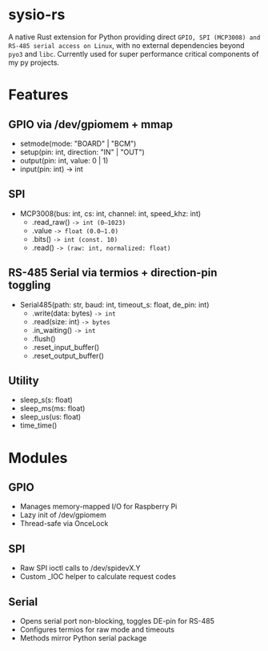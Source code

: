 # sysio-rs
A native Rust extension for Python providing direct `GPIO, SPI (MCP3008) and RS-485 serial access on Linux`, with no external dependencies beyond `pyo3` and `libc`.
Currently used for super performance critical components of my py projects.

# Features
## GPIO via /dev/gpiomem + mmap

- setmode(mode: "BOARD" | "BCM")
- setup(pin: int, direction: "IN" | "OUT")
- output(pin: int, value: 0 | 1)
- input(pin: int) -> int

## SPI

- MCP3008(bus: int, cs: int, channel: int, speed_khz: int)
  - .read_raw() `-> int (0–1023)`
  - .value `-> float (0.0–1.0)`
  - .bits() `-> int (const. 10)`
  - .read() `-> (raw: int, normalized: float)`

## RS-485 Serial via termios + direction-pin toggling

- Serial485(path: str, baud: int, timeout_s: float, de_pin: int)
  - .write(data: bytes) `-> int`
  - .read(size: int) `-> bytes`
  - .in_waiting() `-> int`
  - .flush()
  - .reset_input_buffer()
  - .reset_output_buffer()

## Utility

- sleep_s(s: float)
- sleep_ms(ms: float)
- sleep_us(us: float)
- time_time()

# Modules
## GPIO
- Manages memory-mapped I/O for Raspberry Pi
- Lazy init of /dev/gpiomem
- Thread-safe via OnceLock<Mutex>

## SPI
- Raw SPI ioctl calls to /dev/spidevX.Y
- Custom _IOC helper to calculate request codes 

## Serial
- Opens serial port non-blocking, toggles DE-pin for RS-485
- Configures termios for raw mode and timeouts
- Methods mirror Python serial package